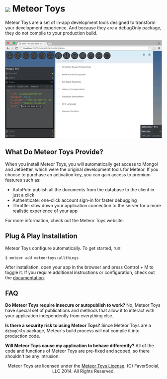 <a href="http://bit.ly/1ARJG4x"><img align="center" src="http://maxsavin.com/sandbox/MeteorToysAd.png"></a>
Meteor Toys
===========

Meteor Toys are a set of in-app development tools designed to transform your development experience. And because they are a debugOnly package, they do not compile to your production build.

<a href="http://meteor.toys"><img src="https://raw.githubusercontent.com/MeteorToys/allthings/master/screenshot.gif"></a>

What Do Meteor Toys Provide?
----------------------------
When you install Meteor Toys, you will automatically get access to Mongol and JetSetter, which were the original development tools for Meteor. If you choose to purchase an activation key, you can gain access to premium features such as: 
 - AutoPub: publish all the documents from the database to the client in just a click
 - Authenticate: one-click account sign-in for faster debugging 
 - Throttle: slow down your application connection to the server for a more realistic experience of your app

For more information, check out the Meteor Toys website. 

Plug & Play Installation
------------------------

Meteor Toys configure automatically. To get started, run:

	$ meteor add meteortoys:allthings

After installation, open your app in the browser and press Control + M to toggle it. If you require additional instructions or configuration, check out the <a href="">documentation</a>.

FAQ 
---
<strong>Do Meteor Toys require insecure or autopublish to work?</strong> No, Meteor Toys have special set of publications and methods that allow it to interact with your application independently from everything else.

<strong>Is there a security risk to using Meteor Toys?</strong> Since Meteor Toys are a `debugOnly` package, Meteor's build process will not compile it into production code.

<strong>Will Meteor Toys cause my application to behave differently?</strong> All of the code and functions of Meteor Toys are pre-fixed and scoped, so there shouldn't be any intrusion.

<center>Meteor Toys are licensed under the <a href="https://github.com/MeteorToys/allthings/blob/master/LICENSE.md">Meteor Toys License</a>.
(C) FaverSocial, LLC 2014. All Rights Reserved.</center>